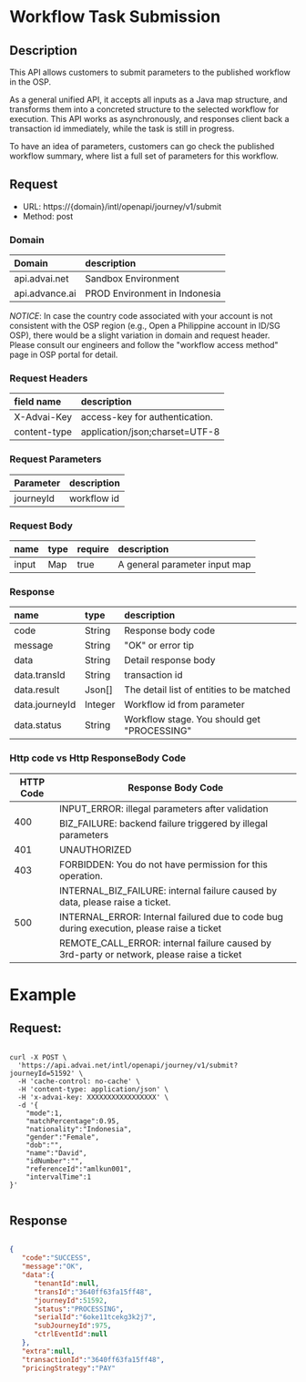 

# Workflow Task Submission

## Description
This API allows customers to submit parameters to the published workflow in the OSP. 

As a general unified API, it accepts all inputs as a Java map structure, and transforms them into a concreted structure to the selected workflow for execution. This API works as asynchronously, and responses client back a transaction id immediately, while the task is still in progress.

To have an idea of parameters, customers can go check the published workflow summary, where list a full set of parameters for this workflow. 


## Request

- URL: https://{domain}/intl/openapi/journey/v1/submit
- Method: post


### Domain
| Domain                | description                   |
|:----------------------|:------------------------------|
| api.advai.net     | Sandbox Environment           |
| api.advance.ai    | PROD Environment in Indonesia |
*NOTICE*:  In case the country code associated with your account is not consistent with the OSP region (e.g., Open a Philippine account in ID/SG OSP), there would be a slight variation in domain and request header. Please consult our engineers and follow the "workflow access method" page in OSP portal for detail. 


### Request Headers
| field name           | description                                     |
|:------------------|:------------------------------------------------|
| X-Advai-Key       | access-key for authentication.  |
| content-type      | application/json;charset=UTF-8                       |


### Request Parameters
| Parameter           | description                                     |
|:------------------|:------------------------------------------------|
| journeyId        | workflow id |




### Request Body
| name        | type      | require | description   |
|:------------|:---------|:---------|:----------------------|
| input       | Map      | true     | A general parameter input map       |
                                    

### Response


| name              | type   |    description                                            |
|:------------------|:-------|:-------------------------------------------------------|
| code              | String |  Response body code |
| message           | String |  "OK" or error tip                                      |
| data              | String |  Detail response body                                          |
| data.transId      | String |  transaction id  | 
| data.result      | Json[]  | The detail list of entities to be matched   |
| data.journeyId   | Integer | Workflow id from parameter |  
| data.status      | String  | Workflow stage. You should get "PROCESSING" | 

### Http code vs Http ResponseBody Code
<table>
	<thead>
		<tr><th>HTTP Code</th> <th>Response Body Code</th></tr>
	</thead>
	<tbody>
		<tr>
            		<td rowspan=2>400</td>
            		<td>INPUT_ERROR: illegal parameters after validation</td>
        	</tr>
		<tr><td>BIZ_FAILURE: backend failure triggered by illegal parameters</td></tr>
		<tr><td>401</td><td>UNAUTHORIZED</td></tr>
		<tr><td>403</td><td>FORBIDDEN: You do not have permission for this operation. </td></tr>
		<tr><td rowspan=3>500</td><td>INTERNAL_BIZ_FAILURE: internal failure caused by data, please raise a ticket. </td></tr>
  		<tr><td>INTERNAL_ERROR: Internal failured due to code bug during execution, please raise a ticket </td></tr>
      		<tr><td>REMOTE_CALL_ERROR: internal failure caused by 3rd-party or network, please raise a ticket</td></tr>
	</tbody>
</table>


# Example

## Request:


```shell

curl -X POST \
  'https://api.advai.net/intl/openapi/journey/v1/submit?journeyId=51592' \
  -H 'cache-control: no-cache' \
  -H 'content-type: application/json' \
  -H 'x-advai-key: XXXXXXXXXXXXXXXXX' \
  -d '{
	"mode":1,
    "matchPercentage":0.95,
    "nationality":"Indonesia",
    "gender":"Female",
    "dob":"",
    "name":"David",
    "idNumber":"",
    "referenceId":"amlkun001",
    "intervalTime":1
}'


```
## Response
```json

{
   "code":"SUCCESS",
   "message":"OK",
   "data":{
      "tenantId":null,
      "transId":"3640ff63fa15ff48",
      "journeyId":51592,
      "status":"PROCESSING",
      "serialId":"6oke11tcekg3k2j7",
      "subJourneyId":975,
      "ctrlEventId":null
   },
   "extra":null,
   "transactionId":"3640ff63fa15ff48",
   "pricingStrategy":"PAY"

```
